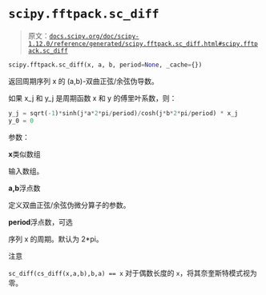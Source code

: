 # `scipy.fftpack.sc_diff`

> 原文：[`docs.scipy.org/doc/scipy-1.12.0/reference/generated/scipy.fftpack.sc_diff.html#scipy.fftpack.sc_diff`](https://docs.scipy.org/doc/scipy-1.12.0/reference/generated/scipy.fftpack.sc_diff.html#scipy.fftpack.sc_diff)

```py
scipy.fftpack.sc_diff(x, a, b, period=None, _cache={})
```

返回周期序列 x 的 (a,b)-双曲正弦/余弦伪导数。

如果 x_j 和 y_j 是周期函数 x 和 y 的傅里叶系数，则：

```py
y_j = sqrt(-1)*sinh(j*a*2*pi/period)/cosh(j*b*2*pi/period) * x_j
y_0 = 0 
```

参数：

**x**类似数组

输入数组。

**a,b**浮点数

定义双曲正弦/余弦伪微分算子的参数。

**period**浮点数，可选

序列 x 的周期。默认为 2*pi。

注意

`sc_diff(cs_diff(x,a,b),b,a) == x` 对于偶数长度的 `x`，将其奈奎斯特模式视为零。
